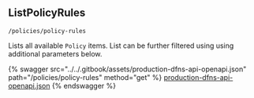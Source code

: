 
## ListPolicyRules
`/policies/policy-rules`

Lists all available `Policy` items. List can be further filtered using using additional parameters below.

{% swagger src="../../.gitbook/assets/production-dfns-api-openapi.json" path="/policies/policy-rules" method="get" %}
[production-dfns-api-openapi.json](../../.gitbook/assets/production-dfns-api-openapi.json)
{% endswagger %}
